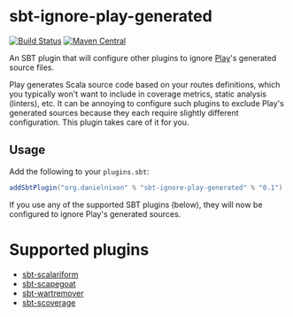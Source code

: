 # sbt-ignore-play-generated

[![Build Status](https://travis-ci.org/danielnixon/sbt-ignore-play-generated.svg?branch=master)](https://travis-ci.org/danielnixon/sbt-ignore-play-generated)
[![Maven Central](https://maven-badges.herokuapp.com/maven-central/org.danielnixon/sbt-ignore-play-generated/badge.svg)](https://maven-badges.herokuapp.com/maven-central/org.danielnixon/sbt-ignore-play-generated)

An SBT plugin that will configure other plugins to ignore [Play](https://playframework.com/)'s generated source files.

Play generates Scala source code based on your routes definitions, which you typically won't want to include in coverage metrics,
static analysis (linters), etc. It can be annoying to configure such plugins to exclude Play's generated sources because they each
require slightly different configuration. This plugin takes care of it for you.

## Usage

Add the following to your `plugins.sbt`:

```scala
addSbtPlugin("org.danielnixon" % "sbt-ignore-play-generated" % "0.1")
```

If you use any of the supported SBT plugins (below), they will now be configured to ignore Play's generated sources.

# Supported plugins

* [sbt-scalariform](https://github.com/sbt/sbt-scalariform)
* [sbt-scapegoat](https://github.com/sksamuel/sbt-scapegoat)
* [sbt-wartremover](https://github.com/puffnfresh/wartremover)
* [sbt-scoverage](https://github.com/scoverage/sbt-scoverage)
